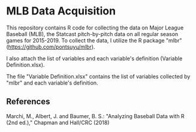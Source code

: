 # MLB Data Acquisition

This repository contains R code for collecting the data on Major League Baseball (MLB), 
the Statcast pitch-by-pitch data on all regular season games for 2015-2019.
To collect the data, I utilize the R package "mlbr" (https://github.com/pontsuyu/mlbr). 


I also attach the list of variables and each variable's definition (Variable Definition.xlsx).



The file "Variable Definition.xlsx" contains the list of variables collected by "mlbr" and 
each variable's definition.  

## References

Marchi, M., Albert, J. and Baumer, B. S.: "Analyzing Baseball Data with R (2nd ed.)," Chapman and Hall/CRC (2018)
